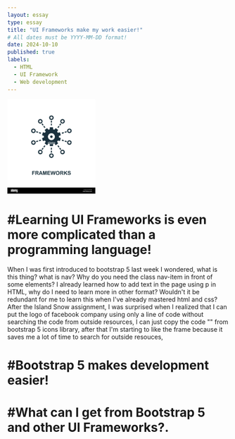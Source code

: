 ```yaml
---
layout: essay
type: essay
title: "UI Frameworks make my work easier!"
# All dates must be YYYY-MM-DD format!
date: 2024-10-10
published: true
labels:
  - HTML
  - UI Framework
  - Web development
---
```


<img width="200px" class="rounded float-start pe-4" src="../img/frameworks-icon-monochrome-style-design-from-big-data-collection-ui-pixel-perfect-simple-pictogram-frameworks-icon-web-design-apps-software-pri-PNC5RE.jpg">

<h1>#Learning UI Frameworks is even more complicated than a programming language!</h1>
When I was first introduced to bootstrap 5 last week I wondered, what is this thing? what is nav? Why do you need the class nav-item in front of some elements? I already learned how to add text in the page using p in HTML, why do I need to learn more in other format? Wouldn't it be redundant for me to learn this when I've already mastered html and css? After the Island Snow assignment, I was surprised when I realized that I can put the logo of facebook company using only a line of code without searching the code from outside resources, I can just copy the code "<i class="bi bi-facebook"></i>" from bootstrap 5 icons library, after that I'm starting to like the frame because it saves me a lot of time to search for outside resouces, 

<h1>#Bootstrap 5 makes development easier!</h1>

<h1>#What can I get from Bootstrap 5 and other UI Frameworks?.</h1>

